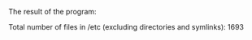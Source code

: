 The result of the program:

Total number of files in /etc (excluding directories and symlinks): 1693

